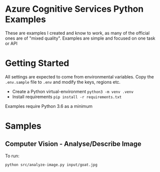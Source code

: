 # Azure Cognitive Services Python Examples

These are examples I created and know to work, as many of the official ones are of "mixed quality".
Examples are simple and focused on one task or API

# Getting Started
All settings are expected to come from environmental variables. Copy the `.env.sample` file to `.env` and modify the keys, regions etc.

- Create a Python virtual-environment `python3 -m venv .venv`
- Install requirements `pip install -r requirements.txt`

Examples require Python 3.6 as a minimum

# Samples

## Computer Vision - Analyse/Describe Image

To run: 
```
python src/analyze-image.py input/goat.jpg
```